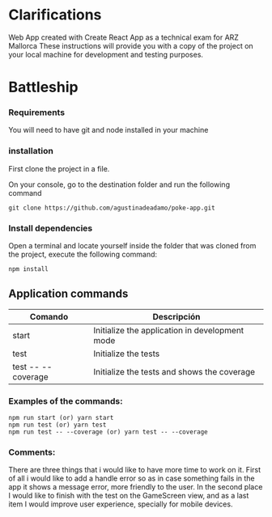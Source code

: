 # Clarifications
Web App created with Create React App as a technical exam for ARZ Mallorca
These instructions will provide you with a copy of the project on your local machine for development and testing purposes.

# Battleship

### Requirements

You will need to have git and node installed in your machine

### installation

First clone the project in a file.

On your console, go to the destination folder and run the following command

```
git clone https://github.com/agustinadeadamo/poke-app.git
```

### Install dependencies


Open a terminal and locate yourself inside the folder that was cloned from the project, execute the following command:
```
npm install
```

## Application commands

| Comando  |  Descripción |  
|---|---|
| start  | Initialize the application in development mode  |  
|  test | Initialize the tests | 
|  test -- --coverage |   Initialize the tests and shows the coverage | 


### Examples of the commands:

```
npm run start (or) yarn start 
npm run test (or) yarn test  
npm run test -- --coverage (or) yarn test -- --coverage
```

### Comments:
There are three things that i would like to have more time to work on it. First of all i would like to add a handle error so as in case something fails in the app it shows a message error, more friendly to the user. In the second place I would like to finish with the test on the GameScreen view, and as a last item I would improve user experience, specially for mobile devices.


